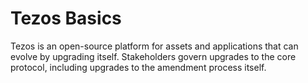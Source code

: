 # Tezos Basics

Tezos is an open-source platform for assets and applications that can evolve by upgrading itself. Stakeholders govern upgrades to the core protocol, including upgrades to the amendment process itself.

